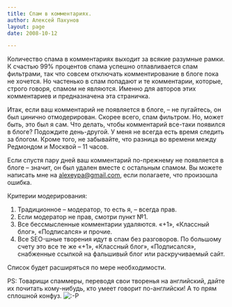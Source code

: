 ```yaml
---
title: Спам в комментариях.
author: Алексей Пахунов
layout: page
date: 2008-10-12

---
```

Количество спама в комментариях выходит за всякие разумные рамки. К счастью 99% процентов спама успешно отлавливается спам фильтрами, так что совсем отключать комментирование в блоге пока не хочется. Но частенько в спам попадают и те комментарии, которые, строго говоря, спамом не являются. Именно для авторов этих комментариев и предназначена эта страничка. 

Итак, если ваш комментарий не появляется в блоге, &#8211; не пугайтесь, он был цинично отмодерирован. Скорее всего, спам фильтром. Но, может быть, это был я сам. Что делать, чтобы комментарий все-таки появился в блоге? Подождите день-другой. У меня не всегда есть время следить за блогом. Кроме того, не забывайте, что разница во времени между Редмондом и Москвой – 11 часов. 

Если спустя пару дней ваш комментарий по-прежнему не появляется в блоге – значит, он был удален вместе с остальным спамом. Вы можете написать мне на <alexeypa@gmail.com>, если полагаете, что произошла ошибка.
  
Критерии модерирования:

  1. Традиционное – модератор, то есть я, &#8211; всегда прав.
  2. Если модератор не прав, смотри пункт №1.
  3. Все бессмысленные комментарии удаляются. «+1», «Классный блог», «Подписался» и прочие.
  4. Все SEO-шные творения идут в спам без разговоров. По большому счету это все те же «+1», «Классный блог», «Подписался», снабженные ссылкой на фальшивый блог или раскручиваемый сайт.

Список будет расширяться по мере необходимости.

PS: Товарищи спаммеры, переводя свои творенья на английский, дайте их почитать кому-нибудь, кто умеет говорит по-английски! А то прям сплошной конфуз.  <img src="http://blog.not-a-kernel-guy.com/wp-includes/images/smilies/icon_razz.gif" alt=":-P" class="wp-smiley" />